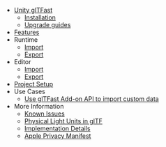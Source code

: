 * [Unity glTFast](index.md)
  * [Installation](installation.md)
  * [Upgrade guides](UpgradeGuides.md)
* [Features](features.md)
* Runtime
  * [Import](ImportRuntime.md)
  * [Export](ExportRuntime.md)
* Editor
  * [Import](ImportEditor.md)
  * [Export](ExportEditor.md)
* [Project Setup](ProjectSetup.md)
* Use Cases
  * [Use glTFast Add-on API to import custom data](UseCaseCustomExtras.md)
* More Information
  * [Known Issues](KnownIssues.md)
  * [Physical Light Units in glTF](LightUnits.md)
  * [Implementation Details](ImplementationDetails.md)
  * [Apple Privacy Manifest](apple-privacy-manifest.md)
